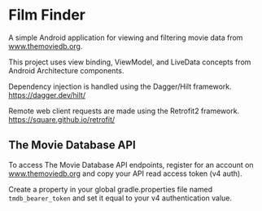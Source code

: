 # Film Finder
A simple Android application for viewing and filtering movie data from www.themoviedb.org.

This project uses view binding, ViewModel, and LiveData concepts from Android Architecture components.

Dependency injection is handled using the Dagger/Hilt framework. https://dagger.dev/hilt/

Remote web client requests are made using the Retrofit2 framework. https://square.github.io/retrofit/

## The Movie Database API
To access The Movie Database API endpoints, register for an account on www.themoviedb.org and
copy your API read access token (v4 auth).

Create a property in your global gradle.properties file named `tmdb_bearer_token` and set it equal
to your v4 authentication value.